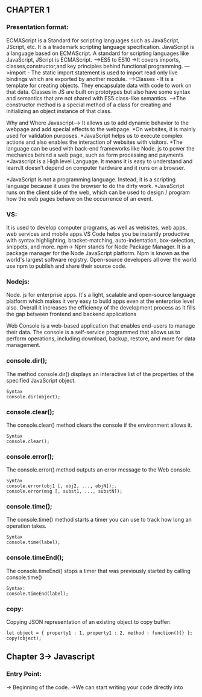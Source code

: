 ## CHAPTER 1
### Presentation format:
 ECMAScript is a Standard for scripting languages such as JavaScript, JScript, etc. It is a       trademark scripting language specification. JavaScript is a language based on ECMAScript. A standard for scripting languages like JavaScript, JScript is ECMAScript.
–>ES5 to ES10 ->It covers imports, classes,constructor,and key principles behind functional programming.
—>import - The static import statement is used to import read only live bindings which are exported by another module. 
–>Classes - It is a template for creating objects. They encapsulate data with code to work on that data. Classes in JS are built on prototypes but also have some syntax and semantics that are not shared with ES5 class-like semantics.
–>The constructor method is a special method of a class for creating and initializing an object instance of that class.

Why and Where Javascript—> It allows us to add dynamic behavior to the webpage and add special effects to the webpage. 
*On websites, it is mainly used for validation purposes. 
*JavaScript helps us to execute complex actions and also enables the interaction of websites with visitors.
*The language can be used with back-end frameworks like Node. js to power the mechanics behind a web page, such as form processing and payments
*Javascript is a High level Language. It means it is easy to understand and learn.It doesn’t depend on computer hardware and it runs on a browser.


*JavaScript is not a programming language. Instead, it is a scripting language because it uses the browser to do the dirty work. 
*JavaScript runs on the client side of the web, which can be used to design / program how the web pages behave on the occurrence of an event.

### VS:
It is used to develop computer programs, as well as websites, web apps, web services and mobile apps.VS Code helps you be instantly productive with syntax highlighting, bracket-matching, auto-indentation, box-selection, snippets, and more.
npm→ Npm stands for Node Package Manager. It is a package manager for the Node JavaScript platform. Npm is known as the world's largest software registry. Open-source developers all over the world use npm to publish and share their source code.

### Nodejs:
Node. js for enterprise apps. It's a light, scalable and open-source language platform which makes it very easy to build apps even at the enterprise level also. Overall it increases the efficiency of the development process as it fills the gap between frontend and backend applications 

Web Console is a web-based application that enables end-users to manage their data. The console is a self-service programmed that allows us to perform operations, including download, backup, restore, and more for data management.



### console.dir();
The method console.dir() displays an interactive list of the properties of the specified JavaScript object.
```
Syntax
console.dir(object);
```
### console.clear();
The console.clear() method clears the console if the environment allows it.
```
Syntax
console.clear();
```

### console.error();
The console.error() method outputs an error message to the Web console.
```
Syntax
console.error(obj1 [, obj2, ..., objN]);.
console.error(msg [, subst1, ..., substN]);
```
### console.time();
The console.time() method starts a timer you can use to track how long an operation takes.
```
Syntax
console.time(label);
```

### console.timeEnd();
The console.timeEnd() stops a timer that was previously started by calling console.time()
```
Syntax:
console.timeEnd(label);
```
### copy:
Copying JSON representation of an existing object to copy buffer:
```
let object = { property1 : 1, property1 : 2, method : function(){} };
copy(object);
```
 

## Chapter 3->  Javascript

### Entry Point:
  -> Beginning of the code.
 ->We can start writing your code directly into <script> tags. This means it
will be executed instantly and simultaneously as the script is being downloaded
into the browser, without concern for DOM or other media.

 ### AddEventListener—> InBuilt function in Javascript.
Event will access—> After completion of DOM document.
    
event : event can be any valid JavaScript event.Events are used without “on” prefix like use “click” instead of “onclick” or “mousedown” instead of “onmousedown”.
listener(handler function) : It can be a JavaScript function which respond to the event occur.

### DOMContentLoaded
  The DOMContentLoaded event fires when the initial HTML document has been completely loaded and parsed, without waiting for stylesheets, images, and subframes to finish loading.

The Document Object Model (DOM) is an application programming interface (API) for HTML documents. It defines the logical(tree)  structure of documents and the way a document is accessed and manipulated.


 ### Document.readyState—> property describes the loading state of the document.
### Values—>The readyState of a document can be one of following:
### loading—->The document is still loading.
### interactive—>The document has finished loading and the document has been parsed but sub-resources such as scripts, images, stylesheets and frames are still loading.
### complete—>The document and all sub-resources have finished loading. The state indicates that the load event is about to fire.       

Window.onload—> This method can wait until all images and similar media have been fully downloaded.                                                     

Dynamic import() –> introduces a new function-like form of import that unlocks new capabilities compared to static import. We can import JavaScript modules dynamically and work with them. 
                

### The strict mode-> 
 is a feature available since ECMAScript 5 that allows you to place your entire program, or an isolated scope, in a ”strict” operating context. This
strict context prevents certain actions from being taken and throws an exception.
—> Cannot use undeclared variables
—> Cannot delete variable 
           —> Cannot declare globally
           —>In a professional environment, it is common to have strict mode on, because it
can potentially prevent many bugs from happening and generally supports better
software practice.
  "use strict";
   var x=5;
   delete x;

Literals—> It can also have numbers and strings.
—>You can combine literals using operators (+,-,/,*, etc.) to produce a single result.

Value                             typeof                            Constructor
1                                    number                          Number()
3.14                               number                          Number()
Some text                      string                              String()
[]                                    object                             Array()
{}                                    object                            Object()
True                               boolean                         Boolean()
F f() {}                            function                          Function()
—>The typeof(value) function can be used to determine the type of the literal value. 
```
console.log(1+1);
//using number function
console.log(Number(1)+Number(2));
//using number object constructor
console.log(1+ Number(2)+new Number(4));
//literal values
 ```



### Variables:
are used to store data values. JavaScript uses the keywords var , let and const to declare variables. An equal sign is used to assign values to variables.In JavaScript, there are three different variable types: var , let , and const . Each of these variables have several rules around how they should be used, and have different characteristics.
—>Variable declaration is definition + assignment.
—> var declarations are globally scoped or function scoped while let and const are block scoped. var variables can be updated and re-declared within its scope; let variables can be updated but not re-declared; const variables can neither be updated nor re-declared.


### Dynamic Typing
JavaScript is a dynamically-typed language. It means that variables created using
var or let keywords can be dynamically re-assigned to a value of another type at
some point later in your JavaScript program.
In statically-typed languages doing that would generate an error

—>import (and export) keyword to import variables, functions and classes from an external file. To make a variable, object or a function available for export, the export keyword must be prepended to its definition. Not everything in a module will be exported
 Importing External file:
 ```
<!DOCTYPE html>
  <html>
      <head>
          <title>Import Module</title>
          <script src="your-External-Script-path"></script>
      </head>
  </html>
 ```

Passing value by reference
But JavaScript assigns values by reference without actually making a copy of the
original value. 
 ```
let a ={p:5};
let b=a;
let c=b;
let d=c;
let f=d;
a.p=10;
console.log(f.p);
 ```

## CHAPTER-4 
### Statement:
 smallest building block of a computer program.
—>Statements are used in JavaScript to control its program flow.
–>Definitions made with var, let or const keywords return undefined because they
behave only as value assignments which means [ let a=1 // undefined]   
```
new Number(89);
Number { 89 };
undefined
let n= new Number(45);
undefined
```
   
### Expression:
 Any unit of code that can be evaluated to a value is an expression.
—> don’t have to be variable definitions. You can create them
by simply using some literal values in combination with operators.
 ```
 let f=function()  {return 1}
         f();
Function f() evaluates to value 1, because it returns 1. This is why f() is often
referred to as a function expression.
       f(); //1
       var y=10; //undefined
       Let f=function(){  
 ```
